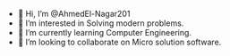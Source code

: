 - 👋 Hi, I’m @AhmedEl-Nagar201
- 👀 I’m interested in Solving modern problems.
- 🌱 I’m currently learning Computer Engineering.
- 💞️ I’m looking to collaborate on Micro solution software.


<!---
AhmedEl-Nagar201/AhmedEl-Nagar201 is a ✨ special ✨ repository because its `README.md` (this file) appears on your GitHub profile.
You can click the Preview link to take a look at your changes.
--->
